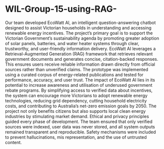 # WIL-Group-15-using-RAG-
 Our team developed EcoWatt AI, an intelligent question-answering chatbot designed to assist
 Victorian households in understanding and accessing renewable energy incentives. The project’s
 primary goal is to support the Victorian Government’s sustainability agenda by promoting
 greater adoption of solar panels, batteries, and water heater systems through clear, trustworthy,
 and user-friendly information delivery.
 EcoWatt AI leverages a Retrieval-Augmented Generation (RAG) framework that retrieves
 relevant government documents and generates concise, citation-backed responses. This ensures
 users receive reliable information drawn directly from official sources rather than unverified
 claims. The prototype was implemented using a curated corpus of energy-related publications
 and tested for performance, accuracy, and user trust.
 The impact of EcoWatt AI lies in its potential to increase awareness and utilisation of
 underused government rebate programs. By simplifying access to verified data about incentives,
 the system can encourage more Victorians to adopt renewable energy technologies, reducing
 grid dependency, cutting household electricity costs, and contributing to Australia’s net-zero
 emission goals by 2050. The project not only benefits citizens but also supports local clean
 energy industries by stimulating market demand.
 Ethical and privacy principles guided every phase of development. The team ensured that
 only verified sources were indexed, user data was never stored, and all system outputs remained
 transparent and reproducible. Safety mechanisms were included to prevent hallucinations, mis
representation, and the use of untrusted content.
